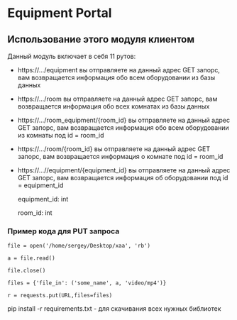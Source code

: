 # Equipment Portal

## Использование этого модуля клиентом
Данный модуль включает в себя 11 рутов:

- https://.../equipment
вы отправляете на данный адрес GET запорс, вам возвращается информация обо всем оборудовании из базы данных

- https://.../room
вы отправляете на данный адрес GET запорс, вам возвращается информация обо всех комнатах из базы данных

- https://.../room_equipment/{room_id}
вы отправляете на данный адрес GET запорс, вам возвращается информация обо всем оборудовании из комнаты под id = room_id

- https://.../room/{room_id}
вы отправляете на данный адрес GET запорс, вам возвращается информация о комнате под id = room_id

- https://...//equipment/{equipment_id}
вы отправляете на данный адрес GET запорс, вам возвращается информация об оборудовании под id = equipment_id

    equipment_id: int
    
    room_id: int

### Пример кода для PUT запроса
```
file = open('/home/sergey/Desktop/xaa', 'rb')

a = file.read()

file.close() 

files = {'file_in': ('some_name', a, 'video/mp4')}

r = requests.put(URL,files=files)
```

<p>pip install -r requirements.txt - для скачивания всех нужных библиотек</p>
